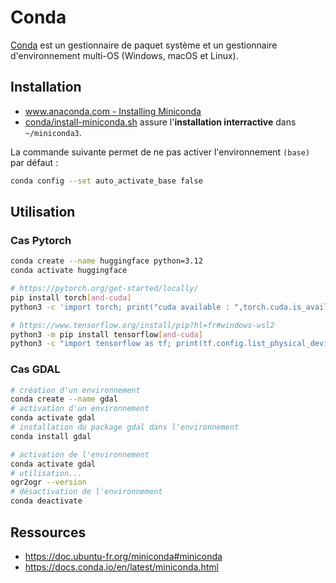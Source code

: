# Conda

[Conda](https://docs.conda.io/projects/conda/en/latest/user-guide/getting-started.html) est un gestionnaire de paquet système et un gestionnaire d'environnement multi-OS (Windows, macOS et Linux).

## Installation

* [www.anaconda.com - Installing Miniconda](https://www.anaconda.com/docs/getting-started/miniconda/install)
* [conda/install-miniconda.sh](install-miniconda.sh) assure l'**installation interractive** dans `~/miniconda3`.

La commande suivante permet de ne pas activer l'environnement `(base)` par défaut :

```bash
conda config --set auto_activate_base false
```

## Utilisation

### Cas Pytorch

```bash
conda create --name huggingface python=3.12
conda activate huggingface

# https://pytorch.org/get-started/locally/
pip install torch[and-cuda]
python3 -c 'import torch; print("cuda available : ",torch.cuda.is_available())'

# https://www.tensorflow.org/install/pip?hl=fr#windows-wsl2
python3 -m pip install tensorflow[and-cuda]
python3 -c "import tensorflow as tf; print(tf.config.list_physical_devices('GPU'))"
```

### Cas GDAL

```bash
# création d'un environnement
conda create --name gdal
# activation d'un environnement
conda activate gdal
# installation du package gdal dans l'environnement
conda install gdal
```

```bash
# activation de l'environnement
conda activate gdal
# utilisation...
ogr2ogr --version
# désactivation de l'environnement
conda deactivate
```

## Ressources

* <https://doc.ubuntu-fr.org/miniconda#miniconda>
* <https://docs.conda.io/en/latest/miniconda.html>
